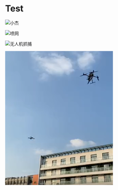 # Test
![小杰](https://user-images.githubusercontent.com/77440902/104697183-59c1c680-574a-11eb-81ba-70aad0c29f27.jpg)

![喷网](https://user-images.githubusercontent.com/77440902/104698180-ee78f400-574b-11eb-816f-9df0bc0091c1.png)

![无人机抓捕](https://user-images.githubusercontent.com/77440902/104698323-2bdd8180-574c-11eb-8adf-2490e0dc182c.png)

![无人机抓捕](image.png)
